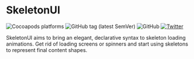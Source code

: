 # SkeletonUI
![Cocoapods platforms](https://img.shields.io/cocoapods/p/SkeletonUI)
![GitHub tag (latest SemVer)](https://img.shields.io/github/v/tag/CSolanaM/SkeletonUI?color=lightGray&label=version)
![GitHub](https://img.shields.io/github/license/CSolanaM/SkeletonUI?color=lightGray)
[![Twitter](https://img.shields.io/badge/twitter-@CSolanaM-lightGray.svg?style=flat&label=contact)](https://twitter.com/CSolanaM)

SkeletonUI aims to bring an elegant, declarative syntax to skeleton loading animations. Get rid of loading screens or spinners and start using skeletons to represent final content shapes.
